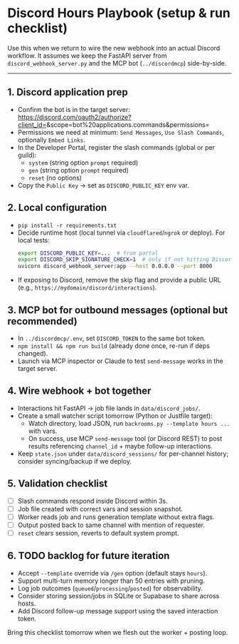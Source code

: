 # Discord Hours Playbook (setup & run checklist)

Use this when we return to wire the new webhook into an actual Discord workflow. It assumes
we keep the FastAPI server from `discord_webhook_server.py` and the MCP bot (`../discordmcp`)
side-by-side.

---

## 1. Discord application prep
- Confirm the bot is in the target server: https://discord.com/oauth2/authorize?client_id=<ID>&scope=bot%20applications.commands&permissions=<mask>
- Permissions we need at minimum: `Send Messages`, `Use Slash Commands`, optionally `Embed Links`.
- In the Developer Portal, register the slash commands (global or per guild):
  - `system` (string option `prompt` required)
  - `gen` (string option `prompt` required)
  - `reset` (no options)
- Copy the `Public Key` → set as `DISCORD_PUBLIC_KEY` env var.

## 2. Local configuration
- `pip install -r requirements.txt`
- Decide runtime host (local tunnel via `cloudflared`/`ngrok` or deploy). For local tests:
  ```bash
  export DISCORD_PUBLIC_KEY=...  # from portal
  export DISCORD_SKIP_SIGNATURE_CHECK=1  # only if not hitting Discord yet
  uvicorn discord_webhook_server:app --host 0.0.0.0 --port 8000
  ```
- If exposing to Discord, remove the skip flag and provide a public URL (e.g., `https://mydomain/discord/interactions`).

## 3. MCP bot for outbound messages (optional but recommended)
- In `../discordmcp/.env`, set `DISCORD_TOKEN` to the same bot token.
- `npm install && npm run build` (already done once, re-run if deps changed).
- Launch via MCP inspector or Claude to test `send-message` works in the target server.

## 4. Wire webhook + bot together
- Interactions hit FastAPI → job file lands in `data/discord_jobs/`.
- Create a small watcher script tomorrow (Python or Justfile target):
  - Watch directory, load JSON, run `backrooms.py --template hours ...` with vars.
  - On success, use MCP `send-message` tool (or Discord REST) to post results referencing `channel_id` + maybe follow-up interactions.
- Keep `state.json` under `data/discord_sessions/` for per-channel history; consider syncing/backup if we deploy.

## 5. Validation checklist
- [ ] Slash commands respond inside Discord within 3s.
- [ ] Job file created with correct vars and session snapshot.
- [ ] Worker reads job and runs generation template without extra flags.
- [ ] Output posted back to same channel with mention of requester.
- [ ] `reset` clears session, reverts to default system prompt.

## 6. TODO backlog for future iteration
- Accept `--template` override via `/gen` option (default stays `hours`).
- Support multi-turn memory longer than 50 entries with pruning.
- Log job outcomes (`queued`/`processing`/`posted`) for observability.
- Consider storing session/jobs in SQLite or Supabase to share across hosts.
- Add Discord follow-up message support using the saved interaction token.

Bring this checklist tomorrow when we flesh out the worker + posting loop.
